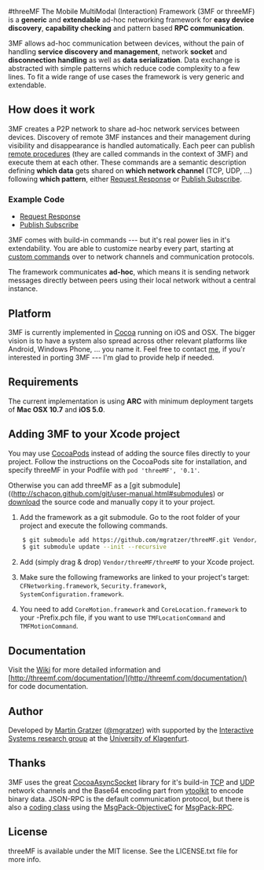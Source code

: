 #threeMF
The Mobile MultiModal (Interaction) Framework (3MF or threeMF) is a **generic** and **extendable** ad-hoc networking framework for **easy device discovery**, **capability checking** and pattern based **RPC communication**.

3MF allows ad-hoc communication between devices, without the pain of handling **service discovery and management**, network **socket** and **disconnection handling** as well as **data serialization**. Data exchange is abstracted with simple patterns which reduce code complexity to a few lines. To fit a wide range of use cases the framework is very generic and extendable.

## How does it work
3MF creates a P2P network to share ad-hoc network services between devices. Discovery of remote 3MF instances and their management during visibility and disappearance is handled automatically. Each peer can publish [remote procedures](http://en.wikipedia.org/wiki/Remote_procedure_call) (they are called commands in the context of 3MF) and execute them at each other. These commands are a semantic description defining **which data** gets shared on **which network channel** (TCP, UDP, ...) following **which pattern**, either [Request Response](https://github.com/mgratzer/threeMF/wiki/RequestResponse) or [Publish Subscribe](https://github.com/mgratzer/threeMF/wiki/PublishSubscribe).

### Example Code
 - [Request Response](https://github.com/mgratzer/threeMF/wiki/RequestResponse) 
 - [Publish Subscribe](https://github.com/mgratzer/threeMF/wiki/PublishSubscribe)

3MF comes with build-in commands --- but it's real power lies in it's extendability. You are able to customize nearby every part, starting at [custom commands](https://github.com/mgratzer/threeMF/wiki/CustomCommands) over to network channels and communication protocols.

The framework communicates **ad-hoc**, which means it is sending network messages directly between peers using their local network without a central instance.

## Platform
3MF is currently implemented in [Cocoa](https://developer.apple.com/cocoa/) running on iOS and OSX. The bigger vision is to have a system also spread across other relevant platforms like Android, Windows Phone, ... you name it. Feel free to contact [me](http://twitter.com/mgratzer), if you'r interested in porting 3MF --- I'm glad to provide help if needed.

## Requirements
The current implementation is using **ARC** with minimum deployment targets of **Mac OSX 10.7** and **iOS 5.0**.

## Adding 3MF to your Xcode project

You may use   [CocoaPods](http://cocoapods.org) instead of adding the source files directly to your project. Follow the instructions on the CocoaPods site for installation, and specify threeMF in your Podfile with `pod 'threeMF', '0.1'`.

Otherwise you can add threeMF as a [git submodule]((http://schacon.github.com/git/user-manual.html#submodules) or [download](https://github.com/mgratzer/threeMF/archive/master.zip) the source code and manually copy it to your project.

1. Add the framework as a git submodule. Go to the root folder of your project and execute the following commands.
``` bash
	$ git submodule add https://github.com/mgratzer/threeMF.git Vendor/threeMF
	$ git submodule update --init --recursive 
```

2. Add (simply drag & drop) `Vendor/threeMF/threeMF` to your Xcode project.

3. Make sure the following frameworks are linked to your project's target: `CFNetworking.framework`, `Security.framework`, `SystemConfiguration.framework`. 

4. You need to add `CoreMotion.framework` and `CoreLocation.framework` to your -Prefix.pch file, if you want to use `TMFLocationCommand` and `TMFMotionCommand`.

## Documentation
Visit the [Wiki](https://github.com/mgratzer/threeMF/wiki/) for more detailed information and [http://threemf.com/documentation/](http://threemf.com/documentation/) for code documentation.

## Author
Developed by [Martin Gratzer](http://www.mgratzer.com) ([@mgratzer](http://twitter.com/mgratzer)) with supported by the [Interactive Systems research group](http://www.uni-klu.ac.at/tewi/inf/isys/ias/index.html) at the [University of Klagenfurt](http://www.uni-klu.ac.at).

## Thanks
3MF uses the great [CocoaAsyncSocket](https://github.com/robbiehanson/CocoaAsyncSocket) library for it's build-in [TCP](http://threemf.com/documentation/Classes/TMFTcpChannel.html) and [UDP](http://threemf.com/documentation/Classes/TMFUdpChannel.html) network channels and the Base64 encoding part from [ytoolkit](https://github.com/sprhawk/ytoolkit) to encode binary data. JSON-RPC is the default communication protocol, but there is also a [coding class](http://threemf.com/documentation/Classes/TMFMsgPackRpcCoder.html) using the [MsgPack-ObjectiveC](https://github.com/msgpack/msgpack-objectivec) for [MsgPack-RPC](https://github.com/mgratzer/threeMF/wiki/MsgPack-RPC).

## License
threeMF is available under the MIT license. See the LICENSE.txt file for more info.
